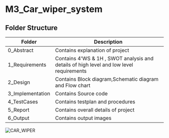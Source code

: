 # M3_Car_wiper_system


## Folder Structure
Folder             | Description
-------------------| -----------------------------------------
0_Abstract       | Contains explanation of project
1_Requirements   | Contains 4'WS & 1H , SWOT analysis and details of high level and low level requirements
2_Design         | Contains Block diagram,Schematic diagram and Flow chart
3_Implementation | Contains Source code 
4_TestCases      | Contains testplan and procedures
5_Report        | Contains overall details of project
6_Output         | Contains output images


![CAR_WIPER](https://user-images.githubusercontent.com/101330247/168215624-691894ea-7105-47b0-be15-d85c35b5c4b9.png)




